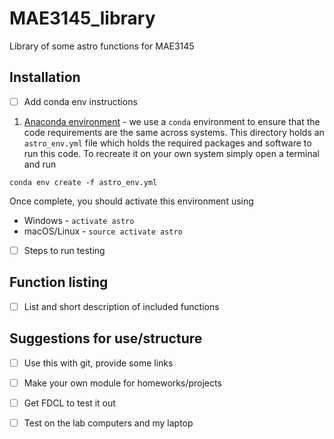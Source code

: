 # MAE3145_library
Library of some astro functions for MAE3145

## Installation

- [ ] Add conda env instructions

1. [Anaconda environment](https://conda.io/docs/user-guide/tasks/manage-environments.html#) - we use a `conda` environment to ensure that the code requirements are the same across systems. 
This directory holds an `astro_env.yml` file which holds the required packages and software to run this code.
To recreate it on your own system simply open a terminal and run

~~~
conda env create -f astro_env.yml
~~~

Once complete, you should activate this environment using

* Windows - `activate astro`
* macOS/Linux - `source activate astro`


- [ ] Steps to run testing

## Function listing

- [ ] List and short description of included functions

## Suggestions for use/structure

- [ ] Use this with git, provide some links
- [ ] Make your own module for homeworks/projects
- [ ] Get FDCL to test it out
- [ ] Test on the lab computers and my laptop

